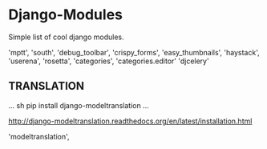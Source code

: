 Django-Modules
==============

Simple list of cool django modules.


'mptt',
'south',
'debug_toolbar',
'crispy_forms',
'easy_thumbnails',
'haystack',
'userena',
'rosetta',
'categories',
'categories.editor'
'djcelery'



TRANSLATION
-----------

... sh
pip install django-modeltranslation
...

http://django-modeltranslation.readthedocs.org/en/latest/installation.html

'modeltranslation',
